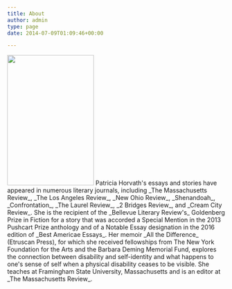 ```yaml
---
title: About
author: admin
type: page
date: 2014-07-09T01:09:46+00:00

---
```

<img class="alignleft wp-image-47 size-medium" src="/images/Patti_Bio_pic-200x300.jpg" alt="" width="200" height="300" srcset="/images/Patti_Bio_pic-200x300.jpg 200w, /images/Patti_Bio_pic.jpg 300w" sizes="(max-width: 200px) 100vw, 200px" />
Patricia Horvath's essays and stories have appeared in numerous literary journals, including _The Massachusetts Review_, _The Los Angeles Review_, _New Ohio Review_, _Shenandoah_, _Confrontation_, _The Laurel Review_, _2 Bridges Review_, and _Cream City Review_. She is the recipient of the _Bellevue Literary Review's_ Goldenberg Prize in Fiction for a story that was accorded a Special Mention in the 2013 Pushcart Prize anthology and of a Notable Essay designation in the 2016 edition of _Best Americae Essays_. Her memoir _All the Difference_ (Etruscan Press), for which she received fellowships from The New York Foundation for the Arts and the Barbara Deming Memorial Fund, explores the connection between disability and self-identity and what happens to one's sense of self when a physical disability ceases to be visible. She teaches at Framingham State University, Massachusetts and is an editor at _The Massachusetts Review_.

